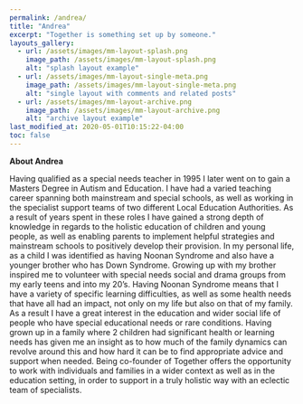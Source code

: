 ```yaml
---
permalink: /andrea/
title: "Andrea"
excerpt: "Together is something set up by someone."
layouts_gallery:
  - url: /assets/images/mm-layout-splash.png
    image_path: /assets/images/mm-layout-splash.png
    alt: "splash layout example"
  - url: /assets/images/mm-layout-single-meta.png
    image_path: /assets/images/mm-layout-single-meta.png
    alt: "single layout with comments and related posts"
  - url: /assets/images/mm-layout-archive.png
    image_path: /assets/images/mm-layout-archive.png
    alt: "archive layout example"
last_modified_at: 2020-05-01T10:15:22-04:00
toc: false
---
```

**About Andrea**

Having qualified as a special needs teacher in 1995 I later went on to gain a Masters Degree in Autism and Education. I have had a varied teaching career spanning both mainstream and special schools, as well as working in the specialist support teams of two different Local Education Authorities. As a result of years spent in these roles I have gained a strong depth of knowledge in regards to the holistic education of children and young people, as well as enabling parents to implement helpful strategies and mainstream schools to positively develop their provision. 
In my personal life, as a child I was identified as having Noonan Syndrome and also have a younger brother who has Down Syndrome. Growing up with my brother inspired me to volunteer with special needs social and drama groups from my early teens and into my 20’s. Having Noonan Syndrome means that I have a variety of specific learning difficulties, as well as some health needs that have all had an impact, not only on my life but also on that of my family. As a result I have a great interest in the education and wider social life of people who have special educational needs or rare conditions. Having grown up in a family where 2 children had significant health or learning needs has given me an insight as to how much of the family dynamics can revolve around this and how hard it can be to find appropriate advice and support when needed.
Being co-founder of Together offers the opportunity to work with individuals and families in a wider context as well as in the education setting, in order to support in a truly holistic way with an eclectic team of specialists.